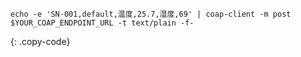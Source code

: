 ```shell
echo -e 'SN-001,default,温度,25.7,湿度,69' | coap-client -m post $YOUR_COAP_ENDPOINT_URL -t text/plain -f-
```
{: .copy-code}